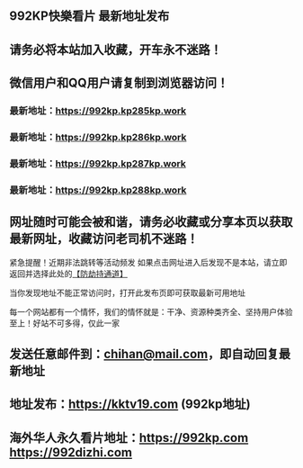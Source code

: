 ## **992KP快樂看片 最新地址发布**
## 请务必将本站加入收藏，开车永不迷路！
## 微信用户和QQ用户请复制到浏览器访问！
### 最新地址：https://992kp.kp285kp.work

### 最新地址：https://992kp.kp286kp.work

### 最新地址：https://992kp.kp287kp.work

### 最新地址：https://992kp.kp288kp.work


## 网址随时可能会被和谐，请务必收藏或分享本页以获取最新网址，收藏访问老司机不迷路！

紧急提醒！近期非法跳转等活动频发
如果点击网址进入后发现不是本站，请立即返回并选择此处的[【防劫持通道】](https://23.224.130.222:7583)

当你发现地址不能正常访问时，打开此发布页即可获取最新可用地址

每一个网站都有一个情怀，我们的情怀就是：干净、资源种类齐全、坚持用户体验至上！好站不可多得，仅此一家

## 发送任意邮件到：chihan@mail.com，即自动回复最新地址
## 地址发布：https://kktv19.com  (992kp地址)
## 海外华人永久看片地址：https://992kp.com  https://992dizhi.com
